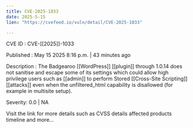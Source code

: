 ```yaml
---
title: CVE-2025-1033
date: 2025-5-15
lien: "https://cvefeed.io/vuln/detail/CVE-2025-1033"

---
```


CVE ID : CVE-[[2025]]-1033

Published :  May 15
2025
8:16 p.m. | 43 minutes ago

Description : The Badgearoo [[WordPress]] [[plugin]] through 1.0.14 does not sanitise and escape some of its settings
which could allow high privilege users such as [[admin]] to perform Stored [[Cross-Site Scripting]] [[attacks]] even when the unfiltered_html capability is disallowed (for example in multisite setup).

Severity: 0.0 | NA

Visit the link for more details
such as CVSS details
affected products
timeline
and more...
